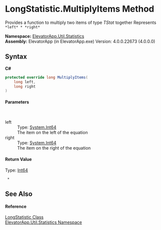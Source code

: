 # LongStatistic.MultiplyItems Method 
 

Provides a function to multiply two items of type *TStat* together 
Represents `*left* * *right*`


**Namespace:**&nbsp;<a href="N_ElevatorApp_Util_Statistics">ElevatorApp.Util.Statistics</a><br />**Assembly:**&nbsp;ElevatorApp (in ElevatorApp.exe) Version: 4.0.0.22673 (4.0.0.0)

## Syntax

**C#**<br />
``` C#
protected override long MultiplyItems(
	long left,
	long right
)
```


#### Parameters
&nbsp;<dl><dt>left</dt><dd>Type: <a href="http://msdn2.microsoft.com/en-us/library/6yy583ek" target="_blank">System.Int64</a><br />The item on the left of the equation</dd><dt>right</dt><dd>Type: <a href="http://msdn2.microsoft.com/en-us/library/6yy583ek" target="_blank">System.Int64</a><br />The item on the right of the equation</dd></dl>

#### Return Value
Type: <a href="http://msdn2.microsoft.com/en-us/library/6yy583ek" target="_blank">Int64</a><br />
```
 * 
```


## See Also


#### Reference
<a href="T_ElevatorApp_Util_Statistics_LongStatistic">LongStatistic Class</a><br /><a href="N_ElevatorApp_Util_Statistics">ElevatorApp.Util.Statistics Namespace</a><br />
